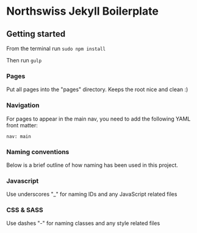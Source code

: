 # Northswiss Jekyll Boilerplate

## Getting started
From the terminal run ```sudo npm install```

Then run ```gulp```

### Pages
Put all pages into the "pages" directory. Keeps the root nice and clean :)

### Navigation
For pages to appear in the main nav, you need to add the following YAML front matter:
```
nav: main
```
### Naming conventions
Below is a brief outline of how naming has been used in this project.

### Javascript
Use underscores "_" for naming IDs and any JavaScript related files

### CSS & SASS
Use dashes "-" for naming classes and any style related files

